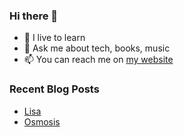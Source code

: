 ### Hi there 👋

- 🌱 I live to learn
- 💬 Ask me about tech, books, music
- 📫 You can reach me on [my website](https://mrcis.me/contact)



### Recent Blog Posts

* [Lisa](https://mrcis.me/lisa)
* [Osmosis](https://mrcis.me/osmosis)









